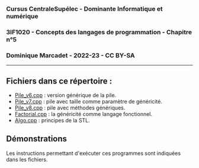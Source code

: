 
### Cursus CentraleSupélec - Dominante Informatique et numérique
### 3IF1020 - Concepts des langages de programmation - Chapitre n°5
### Dominique Marcadet - 2022-23 - CC BY-SA

---

## Fichiers dans ce répertoire :
- [Pile_v6.cpp](Pile_v6.cpp) : version générique de la pile.
- [Pile_v7.cpp](Pile_v7.cpp) : pile avec taille comme paramètre de généricité.
- [Pile_v8.cpp](Pile_v8.cpp) : pile avec méthodes génériques.
- [Factorial.cpp](Factorial.cpp) : la généricité comme langage fonctionnel.
- [Algo.cpp](Algo.cpp) : principes de la STL.

## Démonstrations

Les instructions permettant d'exécuter ces programmes sont indiquées dans les fichiers.
